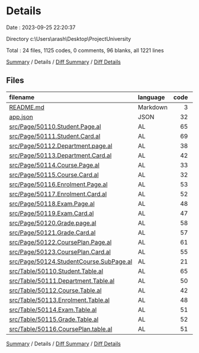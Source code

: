 # Details

Date : 2023-09-25 22:20:37

Directory c:\\Users\\arash\\Desktop\\ProjectUniversity

Total : 24 files,  1125 codes, 0 comments, 96 blanks, all 1221 lines

[Summary](results.md) / Details / [Diff Summary](diff.md) / [Diff Details](diff-details.md)

## Files
| filename | language | code | comment | blank | total |
| :--- | :--- | ---: | ---: | ---: | ---: |
| [README.md](/README.md) | Markdown | 3 | 0 | 1 | 4 |
| [app.json](/app.json) | JSON | 32 | 0 | 0 | 32 |
| [src/Page/50110.Student.Page.al](/src/Page/50110.Student.Page.al) | AL | 65 | 0 | 3 | 68 |
| [src/Page/50111.Student.Card.al](/src/Page/50111.Student.Card.al) | AL | 69 | 0 | 3 | 72 |
| [src/Page/50112.Department.page.al](/src/Page/50112.Department.page.al) | AL | 38 | 0 | 5 | 43 |
| [src/Page/50113.Department.Card.al](/src/Page/50113.Department.Card.al) | AL | 42 | 0 | 5 | 47 |
| [src/Page/50114.Course.Page.al](/src/Page/50114.Course.Page.al) | AL | 33 | 0 | 4 | 37 |
| [src/Page/50115.Course.Card.al](/src/Page/50115.Course.Card.al) | AL | 32 | 0 | 1 | 33 |
| [src/Page/50116.Enrolment.Page.al](/src/Page/50116.Enrolment.Page.al) | AL | 53 | 0 | 6 | 59 |
| [src/Page/50117.Enrolment.Card.al](/src/Page/50117.Enrolment.Card.al) | AL | 52 | 0 | 3 | 55 |
| [src/Page/50118.Exam.Page.al](/src/Page/50118.Exam.Page.al) | AL | 48 | 0 | 6 | 54 |
| [src/Page/50119.Exam.Card.al](/src/Page/50119.Exam.Card.al) | AL | 47 | 0 | 2 | 49 |
| [src/Page/50120.Grade.page.al](/src/Page/50120.Grade.page.al) | AL | 58 | 0 | 7 | 65 |
| [src/Page/50121.Grade.Card.al](/src/Page/50121.Grade.Card.al) | AL | 57 | 0 | 4 | 61 |
| [src/Page/50122.CoursePlan.Page.al](/src/Page/50122.CoursePlan.Page.al) | AL | 61 | 0 | 8 | 69 |
| [src/Page/50123.CoursePlan.Card.al](/src/Page/50123.CoursePlan.Card.al) | AL | 55 | 0 | 5 | 60 |
| [src/Page/50124.StudentCourse.SubPage.al](/src/Page/50124.StudentCourse.SubPage.al) | AL | 21 | 0 | 1 | 22 |
| [src/Table/50110.Student.Table.al](/src/Table/50110.Student.Table.al) | AL | 65 | 0 | 3 | 68 |
| [src/Table/50111.Department.Table.al](/src/Table/50111.Department.Table.al) | AL | 50 | 0 | 6 | 56 |
| [src/Table/50112.Course.Table.al](/src/Table/50112.Course.Table.al) | AL | 42 | 0 | 4 | 46 |
| [src/Table/50113.Enrolment.Table.al](/src/Table/50113.Enrolment.Table.al) | AL | 48 | 0 | 5 | 53 |
| [src/Table/50114.Exam.Table.al](/src/Table/50114.Exam.Table.al) | AL | 51 | 0 | 4 | 55 |
| [src/Table/50115.Grade.Table.al](/src/Table/50115.Grade.Table.al) | AL | 52 | 0 | 4 | 56 |
| [src/Table/50116.CoursePlan.table.al](/src/Table/50116.CoursePlan.table.al) | AL | 51 | 0 | 6 | 57 |

[Summary](results.md) / Details / [Diff Summary](diff.md) / [Diff Details](diff-details.md)